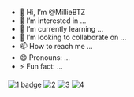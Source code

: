 - 👋 Hi, I’m @MillieBTZ
- 👀 I’m interested in ...
- 🌱 I’m currently learning ...
- 💞️ I’m looking to collaborate on ...
- 📫 How to reach me ...
- 😄 Pronouns: ...
- ⚡ Fun fact: ...

<!---
MillieBTZ/MillieBTZ is a ✨ special ✨ repository because its `README.md` (this file) appears on your GitHub profile.
You can click the Preview link to take a look at your changes.
--->
![1 badge](https://github.com/MillieBTZ/MillieBTZ/assets/156215913/157412cf-40b5-4c65-9b04-4867b934b1c4)
![2](https://github.com/MillieBTZ/MillieBTZ/assets/156215913/3d98c7fd-53f3-4cec-a41e-1e7fd5ddf43c)
![3](https://github.com/MillieBTZ/MillieBTZ/assets/156215913/f32097c2-2918-4a57-98e8-417a476d3ea9)
![4](https://github.com/MillieBTZ/MillieBTZ/assets/156215913/a62c04a7-c203-45d2-aeca-1505da0ade5c)
